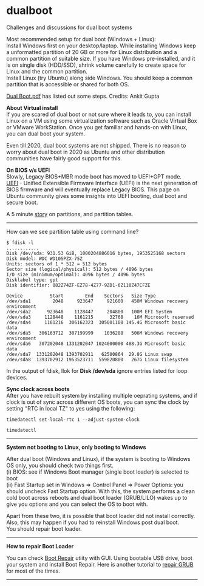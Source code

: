 # dualboot
Challenges and discussions for dual boot systems


Most recommended setup for dual boot (Windows + Linux):  
Install Windows first on your desktop/laptop. While installing Windows keep a unformatted partition of 20 GB or more for Linux distribution and a common partition of suitable size. If you have Windows pre-installed, and it is on single disk (HDD/SSD), shrink volume carefully to create space for Linux and the common partition.  
Install Linux (try Ubuntu) along side Windows. You should keep a common partition that is accessible or shared for both OS.  

[Dual Boot.pdf](https://github.com/rks101/dualboot/blob/main/Dual%20Boot.pdf) has listed out some steps. Credits: Ankit Gupta  

**About Virtual install**  
If you are scared of dual boot or not sure where it leads to, you can install Linux on a VM using some virtualization software such as Oracle Virtual Box or VMware WorkStation. Once you get familiar and hands-on with Linux, you can dual boot your system.  

Even till 2020, dual boot systems are not shipped. There is no reason to worry about dual boot in 2020 as Ubuntu and other distribution communities have fairly good support for this.   


**On BIOS v/s UEFI**  
Slowly, Legacy BIOS+MBR mode boot has moved to UEFI+GPT mode.  
[UEFI](https://help.ubuntu.com/community/UEFI) - Unified Extensible Firmware Interface (UEFI) is the next generation of BIOS firmware and will eventually replace Legacy BIOS. This page on Ubuntu community gives some insights into UEFI booting, dual boot and secure boot.  

A 5 minute [story](https://www.freecodecamp.org/news/mbr-vs-gpt-whats-the-difference-between-an-mbr-partition-and-a-gpt-partition-solved/) on partitions, and partition tables.  

----

How can we see partition table using command line?  
```
$ fdisk -l 
............
Disk /dev/sda: 931.53 GiB, 1000204886016 bytes, 1953525168 sectors
Disk model: WDC WD10SPZX-75Z
Units: sectors of 1 * 512 = 512 bytes
Sector size (logical/physical): 512 bytes / 4096 bytes
I/O size (minimum/optimal): 4096 bytes / 4096 bytes
Disklabel type: gpt
Disk identifier: 082Z74ZF-EZ78-4Z77-9ZD1-6Z110Z47CFZE

Device          Start        End    Sectors   Size Type
/dev/sda1        2048     923647     921600   450M Windows recovery environment
/dev/sda2      923648    1128447     204800   100M EFI System
/dev/sda3     1128448    1161215      32768    16M Microsoft reserved
/dev/sda4     1161216  306162323  305001108 145.4G Microsoft basic data
/dev/sda5   306163712  307199999    1036288   506M Windows recovery environment
/dev/sda6   307202048 1331202047 1024000000 488.3G Microsoft basic data
/dev/sda7  1331202048 1393702911   62500864  29.8G Linux swap
/dev/sda8  1393702912 1953523711  559820800   267G Linux filesystem
```
In the output of fdisk, llok for **Disk /dev/sda** ignore entries listed for loop devices.  

**Sync clock across boots**  
After you have rebuilt system by installing multiple oeprating systems, and if clock is out of sync across different OS boots, you can sync the clock by setting "RTC in local TZ" to yes using the following:  

```
timedatectl set-local-rtc 1 --adjust-system-clock

timedatectl
```

----

**System not booting to Linux, only booting to Windows**  

After dual boot (Windows and Linux), if the system is booting to Windows OS only, you should check two things first.  
 (i) BIOS: see if Windows Boot manager (single boot loader) is selected to boot  
(ii) Fast Startup set in Windows => Control Panel => Power Options: you should uncheck Fast Startup option. With this, the system performs a clean cold boot across reboots and dual boot loader (GRUB/LILO) wakes up to give you options and you can select the OS to boot with.  

Apart from these two, it is possible that boot loader did not install correctly. Also, this may happen if you had to reinstall Windows post dual boot.  
You should repair boot loader.  

----

**How to repair Boot Loader**

You can check [Boot Repair](https://www.howtogeek.com/114884/how-to-repair-grub2-when-ubuntu-wont-boot/) utiity with GUI. Using bootable USB drive, boot your system and install Boot Repair. Here is another tutorial to [repair GRUB](https://linuxhint.com/ubuntu_boot_repair_tutorial/) for most of the times.  

----
